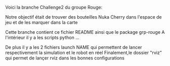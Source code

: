 Voici la branche Challenge2 du groupe Rouge:

Notre objectif était de trouver des bouteilles Nuka Cherry dans l'espace de jeu et de les marquer dans la carte


Cette branche contient ce fichier README ainsi que le package grp-rouge
A l'intérieur il y a les scripts python ...

De plus il y a les 2 fichiers launch NAME qui permettent de lancer respectivement la simulation et le robot en réel
Finalement,le dossier "rviz" qui permet de lançer rviz dans les bonnes configurations 
